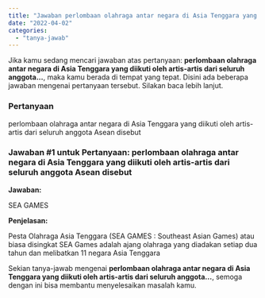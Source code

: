 ```yaml
---
title: "Jawaban perlombaan olahraga antar negara di Asia Tenggara yang diikuti oleh artis-artis dari seluruh anggota..."
date: "2022-04-02"
categories: 
  - "tanya-jawab"
---
```


Jika kamu sedang mencari jawaban atas pertanyaan: **perlombaan olahraga antar negara di Asia Tenggara yang diikuti oleh artis-artis dari seluruh anggota...**, maka kamu berada di tempat yang tepat. Disini ada beberapa jawaban mengenai pertanyaan tersebut. Silakan baca lebih lanjut.

### Pertanyaan

perlombaan olahraga antar negara di Asia Tenggara yang diikuti oleh artis-artis dari seluruh anggota Asean disebut​

### Jawaban #1 untuk Pertanyaan: perlombaan olahraga antar negara di Asia Tenggara yang diikuti oleh artis-artis dari seluruh anggota Asean disebut​

**Jawaban:**

SEA GAMES

**Penjelasan:**

Pesta Olahraga Asia Tenggara (SEA GAMES : Southeast Asian Games) atau biasa disingkat SEA Games adalah ajang olahraga yang diadakan setiap dua tahun dan melibatkan 11 negara Asia Tenggara

Sekian tanya-jawab mengenai **perlombaan olahraga antar negara di Asia Tenggara yang diikuti oleh artis-artis dari seluruh anggota...**, semoga dengan ini bisa membantu menyelesaikan masalah kamu.
